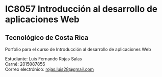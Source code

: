 # IC8057 Introducción al desarrollo de aplicaciones Web
## Tecnológico de Costa Rica

Porfolio para el curso de Introducción al desarrollo de aplicaciones Web

Estudiante: Luis Fernando Rojas Salas  
Carné: 2015087856  
Correo electrónico: rojas.luis28@gmail.com  
